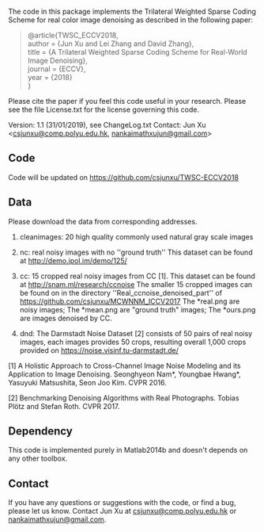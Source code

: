 The code in this package implements the Trilateral Weighted Sparse Coding Scheme for real color image denoising as described in the following paper:

> @article{TWSC_ECCV2018,        
>          author = {Jun Xu and Lei Zhang and David Zhang},        
>          title = {A Trilateral Weighted Sparse Coding Scheme for Real-World Image Denoising},        
>          journal = {ECCV},       
>          year = {2018}     
> }

Please cite the paper if you feel this code useful in your research.
Please see the file License.txt for the license governing this code.

  Version:       1.1 (31/01/2019), see ChangeLog.txt
  Contact:       Jun Xu <csjunxu@comp.polyu.edu.hk, nankaimathxujun@gmail.com>


Code
------------
Code will be updated on https://github.com/csjunxu/TWSC-ECCV2018

Data
------------
Please download the data from corresponding addresses.
1. cleanimages: 20 high quality commonly used natural gray scale images

2. nc: real noisy images with no ''ground truth''
                        This dataset can be found at http://demo.ipol.im/demo/125/
3. cc: 15 cropped real noisy images from CC [1]. 
                        This dataset can be found at  http://snam.ml/research/ccnoise
                        The smaller 15 cropped images can be found on in the directory 
                        ''Real_ccnoise_denoised_part'' of 
                        https://github.com/csjunxu/MCWNNM_ICCV2017
                                                The *real.png are noisy images;
                                                The *mean.png are "ground truth" images;
                                                The *ours.png are images denoised by CC.
4. dnd: The Darmstadt Noise Dataset [2] consists of 50 pairs of real noisy images, 
             each images provides 50 crops, resulting overall 1,000 crops provided on
             https://noise.visinf.tu-darmstadt.de/

[1] A Holistic Approach to Cross-Channel Image Noise Modeling and its Application to Image Denoising. 
     Seonghyeon Nam*, Youngbae Hwang*, Yasuyuki Matsushita, Seon Joo Kim. CVPR 2016.

[2] Benchmarking Denoising Algorithms with Real Photographs. Tobias Plötz and Stefan Roth. CVPR 2017.

Dependency
------------
This code is implemented purely in Matlab2014b and doesn't depends on any other toolbox.

Contact
------------
If you have any questions or suggestions with the code, or find a bug, please let us know. 
Contact Jun Xu at csjunxu@comp.polyu.edu.hk or nankaimathxujun@gmail.com.

